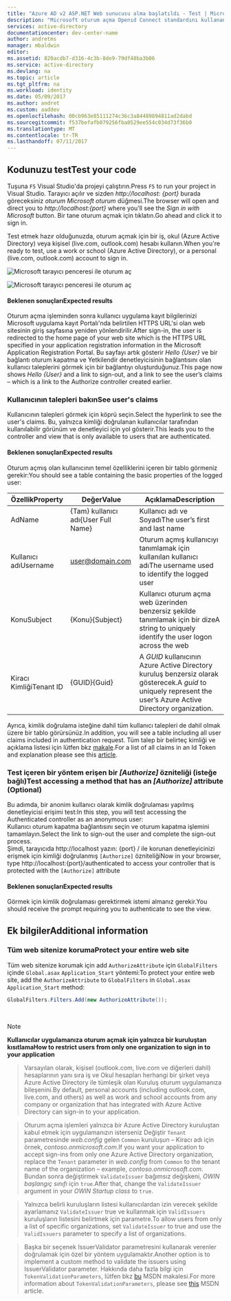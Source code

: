 ```yaml
---
title: "Azure AD v2 ASP.NET Web sunucusu alma başlatıldı - Test | Microsoft Docs"
description: "Microsoft oturum açma Openıd Connect standardını kullanan geleneksel web tarayıcı tabanlı bir uygulama ile ASP.NET çözümünü uygulama"
services: active-directory
documentationcenter: dev-center-name
author: andretms
manager: mbaldwin
editor: 
ms.assetid: 820acdb7-d316-4c3b-8de9-79df48ba3b06
ms.service: active-directory
ms.devlang: na
ms.topic: article
ms.tgt_pltfrm: na
ms.workload: identity
ms.date: 05/09/2017
ms.author: andret
ms.custom: aaddev
ms.openlocfilehash: 00cb963e85111274c36c3a84489894811ad2dabd
ms.sourcegitcommit: f537befafb079256fba0529ee554c034d73f36b0
ms.translationtype: MT
ms.contentlocale: tr-TR
ms.lasthandoff: 07/11/2017
---
```

## <a name="test-your-code"></a><span data-ttu-id="5a4c7-103">Kodunuzu test</span><span class="sxs-lookup"><span data-stu-id="5a4c7-103">Test your code</span></span>

<span data-ttu-id="5a4c7-104">Tuşuna `F5` Visual Studio'da projeyi çalıştırın.</span><span class="sxs-lookup"><span data-stu-id="5a4c7-104">Press `F5` to run your project in Visual Studio.</span></span> <span data-ttu-id="5a4c7-105">Tarayıcı açılır ve sizden *http://localhost: {port}* burada göreceksiniz *oturum Microsoft oturum* düğmesi.</span><span class="sxs-lookup"><span data-stu-id="5a4c7-105">The browser will open and direct you to *http://localhost:{port}* where you’ll see the *Sign in with Microsoft* button.</span></span> <span data-ttu-id="5a4c7-106">Bir tane oturum açmak için tıklatın.</span><span class="sxs-lookup"><span data-stu-id="5a4c7-106">Go ahead and click it to sign in.</span></span>

<span data-ttu-id="5a4c7-107">Test etmek hazır olduğunuzda, oturum açmak için bir iş, okul (Azure Active Directory) veya kişisel (live.com, outlook.com) hesabı kullanın.</span><span class="sxs-lookup"><span data-stu-id="5a4c7-107">When you're ready to test, use a work or school (Azure Active Directory), or a personal (live.com, outlook.com) account to sign in.</span></span> 

![Microsoft tarayıcı penceresi ile oturum aç](media/active-directory-serversidewebapp-aspnetwebappowin-test/aspnetbrowsersignin.png)

![Microsoft tarayıcı penceresi ile oturum aç](media/active-directory-serversidewebapp-aspnetwebappowin-test/aspnetbrowsersignin2.png)

#### <a name="expected-results"></a><span data-ttu-id="5a4c7-110">Beklenen sonuçları</span><span class="sxs-lookup"><span data-stu-id="5a4c7-110">Expected results</span></span>
<span data-ttu-id="5a4c7-111">Oturum açma işleminden sonra kullanıcı uygulama kayıt bilgilerinizi Microsoft uygulama kayıt Portalı'nda belirtilen HTTPS URL'si olan web sitesinin giriş sayfasına yeniden yönlendirilir.</span><span class="sxs-lookup"><span data-stu-id="5a4c7-111">After sign-in, the user is redirected to the home page of your web site which is the HTTPS URL specified in your application registration information in the Microsoft Application Registration Portal.</span></span> <span data-ttu-id="5a4c7-112">Bu sayfayı artık gösterir *Hello {User}* ve bir bağlantı oturum kapatma ve Yetkilendir denetleyicisinin bağlantısını olan kullanıcı taleplerini görmek için bir bağlantıyı oluşturduğunuz.</span><span class="sxs-lookup"><span data-stu-id="5a4c7-112">This page now shows *Hello {User}* and a link to sign-out, and a link to see the user’s claims – which is a link to the Authorize controller created earlier.</span></span>

### <a name="see-users-claims"></a><span data-ttu-id="5a4c7-113">Kullanıcının talepleri bakın</span><span class="sxs-lookup"><span data-stu-id="5a4c7-113">See user's claims</span></span>
<span data-ttu-id="5a4c7-114">Kullanıcının talepleri görmek için köprü seçin.</span><span class="sxs-lookup"><span data-stu-id="5a4c7-114">Select the hyperlink to see the user's claims.</span></span> <span data-ttu-id="5a4c7-115">Bu, yalnızca kimliği doğrulanan kullanıcılar tarafından kullanılabilir görünüm ve denetleyici için yol gösterir.</span><span class="sxs-lookup"><span data-stu-id="5a4c7-115">This leads you to the controller and view that is only available to users that are authenticated.</span></span>

#### <a name="expected-results"></a><span data-ttu-id="5a4c7-116">Beklenen sonuçları</span><span class="sxs-lookup"><span data-stu-id="5a4c7-116">Expected results</span></span>
 <span data-ttu-id="5a4c7-117">Oturum açmış olan kullanıcının temel özelliklerini içeren bir tablo görmeniz gerekir:</span><span class="sxs-lookup"><span data-stu-id="5a4c7-117">You should see a table containing the basic properties of the logged user:</span></span>

| <span data-ttu-id="5a4c7-118">Özellik</span><span class="sxs-lookup"><span data-stu-id="5a4c7-118">Property</span></span> | <span data-ttu-id="5a4c7-119">Değer</span><span class="sxs-lookup"><span data-stu-id="5a4c7-119">Value</span></span> | <span data-ttu-id="5a4c7-120">Açıklama</span><span class="sxs-lookup"><span data-stu-id="5a4c7-120">Description</span></span>|
|---|---|---|
| <span data-ttu-id="5a4c7-121">Ad</span><span class="sxs-lookup"><span data-stu-id="5a4c7-121">Name</span></span> | <span data-ttu-id="5a4c7-122">{Tam} kullanıcı adı</span><span class="sxs-lookup"><span data-stu-id="5a4c7-122">{User Full Name}</span></span> | <span data-ttu-id="5a4c7-123">Kullanıcı adı ve Soyadı</span><span class="sxs-lookup"><span data-stu-id="5a4c7-123">The user’s first and last name</span></span>
|<span data-ttu-id="5a4c7-124">Kullanıcı adı</span><span class="sxs-lookup"><span data-stu-id="5a4c7-124">Username</span></span> | <span>user@domain.com</span>| <span data-ttu-id="5a4c7-125">Oturum açmış kullanıcıyı tanımlamak için kullanılan kullanıcı adı</span><span class="sxs-lookup"><span data-stu-id="5a4c7-125">The username used to identify the logged user</span></span>
| <span data-ttu-id="5a4c7-126">Konu</span><span class="sxs-lookup"><span data-stu-id="5a4c7-126">Subject</span></span>| <span data-ttu-id="5a4c7-127">{Konu}</span><span class="sxs-lookup"><span data-stu-id="5a4c7-127">{Subject}</span></span>|<span data-ttu-id="5a4c7-128">Kullanıcı oturum açma web üzerinden benzersiz şekilde tanımlamak için bir dize</span><span class="sxs-lookup"><span data-stu-id="5a4c7-128">A string to uniquely identify the user logon across the web</span></span>|
| <span data-ttu-id="5a4c7-129">Kiracı Kimliği</span><span class="sxs-lookup"><span data-stu-id="5a4c7-129">Tenant ID</span></span>| <span data-ttu-id="5a4c7-130">{GUID}</span><span class="sxs-lookup"><span data-stu-id="5a4c7-130">{Guid}</span></span>| <span data-ttu-id="5a4c7-131">A *GUID* kullanıcının Azure Active Directory kuruluş benzersiz olarak gösterecek.</span><span class="sxs-lookup"><span data-stu-id="5a4c7-131">A *guid* to uniquely represent the user’s Azure Active Directory organization.</span></span>|

<span data-ttu-id="5a4c7-132">Ayrıca, kimlik doğrulama isteğine dahil tüm kullanıcı talepleri de dahil olmak üzere bir tablo görürsünüz.</span><span class="sxs-lookup"><span data-stu-id="5a4c7-132">In addition, you will see a table including all user claims included in authentication request.</span></span> <span data-ttu-id="5a4c7-133">Tüm talep bir belirteç kimliği ve açıklama listesi için lütfen bkz [makale](https://docs.microsoft.com/azure/active-directory/develop/active-directory-token-and-claims "listesi, talepleri kimliği belirteci").</span><span class="sxs-lookup"><span data-stu-id="5a4c7-133">For a list of all claims in an Id Token and explanation please see this [article](https://docs.microsoft.com/azure/active-directory/develop/active-directory-token-and-claims "List of Claims in Id Token").</span></span>


### <a name="test-accessing-a-method-that-has-an-authorize-attribute-optional"></a><span data-ttu-id="5a4c7-134">Test içeren bir yöntem erişen bir *[Authorize]* özniteliği (isteğe bağlı)</span><span class="sxs-lookup"><span data-stu-id="5a4c7-134">Test accessing a method that has an *[Authorize]* attribute (Optional)</span></span>
<span data-ttu-id="5a4c7-135">Bu adımda, bir anonim kullanıcı olarak kimlik doğrulaması yapılmış denetleyicisi erişimi test:</span><span class="sxs-lookup"><span data-stu-id="5a4c7-135">In this step, you will test accessing the Authenticated controller as an anonymous user:</span></span><br/>
<span data-ttu-id="5a4c7-136">Kullanıcı oturum kapatma bağlantısını seçin ve oturum kapatma işlemini tamamlayın.</span><span class="sxs-lookup"><span data-stu-id="5a4c7-136">Select the link to sign-out the user and complete the sign-out process.</span></span><br/>
<span data-ttu-id="5a4c7-137">Şimdi, tarayıcıda http://localhost yazın: {port} / ile korunan denetleyicinizi erişmek için kimliği doğrulanmış `[Authorize]` özniteliği</span><span class="sxs-lookup"><span data-stu-id="5a4c7-137">Now in your browser, type http://localhost:{port}/authenticated to access your controller that is protected with the `[Authorize]` attribute</span></span>

#### <a name="expected-results"></a><span data-ttu-id="5a4c7-138">Beklenen sonuçları</span><span class="sxs-lookup"><span data-stu-id="5a4c7-138">Expected results</span></span>
<span data-ttu-id="5a4c7-139">Görmek için kimlik doğrulaması gerektirmek istemi almanız gerekir.</span><span class="sxs-lookup"><span data-stu-id="5a4c7-139">You should receive the prompt requiring you to authenticate to see the view.</span></span>

## <a name="additional-information"></a><span data-ttu-id="5a4c7-140">Ek bilgiler</span><span class="sxs-lookup"><span data-stu-id="5a4c7-140">Additional information</span></span>

<!--start-collapse-->
### <a name="protect-your-entire-web-site"></a><span data-ttu-id="5a4c7-141">Tüm web sitenize koruma</span><span class="sxs-lookup"><span data-stu-id="5a4c7-141">Protect your entire web site</span></span>
<span data-ttu-id="5a4c7-142">Tüm web sitenize korumak için add `AuthorizeAttribute` için `GlobalFilters` içinde `Global.asax` `Application_Start` yöntemi:</span><span class="sxs-lookup"><span data-stu-id="5a4c7-142">To protect your entire web site, add the `AuthorizeAttribute` to `GlobalFilters` in `Global.asax` `Application_Start` method:</span></span>

```csharp
GlobalFilters.Filters.Add(new AuthorizeAttribute());
```
<!--end-collapse-->

<div></div>
<br/>

> [!NOTE]
> <span data-ttu-id="5a4c7-143">**Kullanıcılar uygulamanıza oturum açmak için yalnızca bir kuruluştan kısıtlama**</span><span class="sxs-lookup"><span data-stu-id="5a4c7-143">**How to restrict users from only one organization to sign in to your application**</span></span>

> <span data-ttu-id="5a4c7-144">Varsayılan olarak, kişisel (outlook.com, live.com ve diğerleri dahil) hesaplarının yanı sıra iş ve Okul hesapları herhangi bir şirket veya Azure Active Directory ile tümleşik olan Kuruluş oturum uygulamanıza bileşenini.</span><span class="sxs-lookup"><span data-stu-id="5a4c7-144">By default, personal accounts (including outlook.com, live.com, and others) as well as work and school accounts from any company or organization that has integrated with Azure Active Directory can sign-in to your application.</span></span> 

> <span data-ttu-id="5a4c7-145">Oturum açma işlemleri yalnızca bir Azure Active Directory kuruluştan kabul etmek için uygulamanızın isterseniz Değiştir `Tenant` parametresinde *web.config* gelen `Common` kuruluşun – Kiracı adı için örnek, *contoso.onmicrosoft.com*.</span><span class="sxs-lookup"><span data-stu-id="5a4c7-145">If you want your application to accept sign-ins from only one Azure Active Directory organization, replace the `Tenant` parameter in *web.config* from `Common` to the tenant name of the organization – example, *contoso.onmicrosoft.com*.</span></span> <span data-ttu-id="5a4c7-146">Bundan sonra değiştirmek `ValidateIssuer` bağımsız değişkeni, *OWIN başlangıç sınıfı* için `true`.</span><span class="sxs-lookup"><span data-stu-id="5a4c7-146">After that, change the `ValidateIssuer` argument in your *OWIN Startup class* to `true`.</span></span>

> <span data-ttu-id="5a4c7-147">Yalnızca belirli kuruluşların listesi kullanıcılardan izin verecek şekilde ayarlamanız `ValidateIssuer` true ve kullanmak için `ValidIssuers` kuruluşların listesini belirtmek için parametre.</span><span class="sxs-lookup"><span data-stu-id="5a4c7-147">To allow users from only a list of specific organizations, set `ValidateIssuer` to true and use the `ValidIssuers` parameter to specify a list of organizations.</span></span>

> <span data-ttu-id="5a4c7-148">Başka bir seçenek IssuerValidator parametresini kullanarak verenler doğrulamak için özel bir yöntem uygulamaktır.</span><span class="sxs-lookup"><span data-stu-id="5a4c7-148">Another option is to implement a custom method to validate the issuers using IssuerValidator parameter.</span></span> <span data-ttu-id="5a4c7-149">Hakkında daha fazla bilgi için `TokenValidationParameters`, lütfen bkz [bu](https://msdn.microsoft.com/library/system.identitymodel.tokens.tokenvalidationparameters.aspx "tokenvalidationparameters değerini MSDN makalesine") MSDN makalesi.</span><span class="sxs-lookup"><span data-stu-id="5a4c7-149">For more information about `TokenValidationParameters`, please see [this](https://msdn.microsoft.com/library/system.identitymodel.tokens.tokenvalidationparameters.aspx "TokenValidationParameters MSDN article") MSDN article.</span></span>

